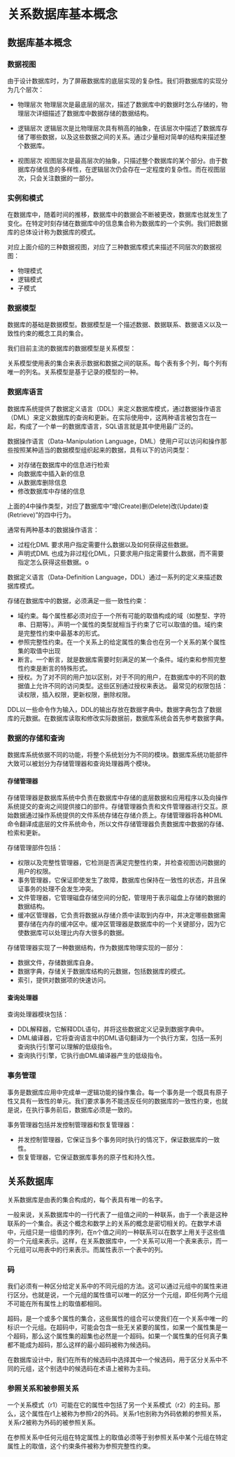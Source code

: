 # 关系数据库基本概念

## 数据库基本概念

### 数据视图

由于设计数据库时，为了屏蔽数据库的底层实现的复杂性。我们将数据库的实现分为几个层次：

* 物理层次
    物理层次是最底层的层次，描述了数据库中的数据时怎么存储的，物理层次详细描述了数据库中数据存储的数据结构。

* 逻辑层次
    逻辑层次是比物理层次具有稍高的抽象，在该层次中描述了数据库存储了哪些数据，以及这些数据之间的关系。通过少量相对简单的结构来描述整个数据库。

* 视图层次
    视图层次是最高层次的抽象，只描述整个数据库的某个部分。由于数据库存储信息的多样性，在逻辑层次仍会存在一定程度的复杂性。而在视图层次，只会关注数据的一部分。

### 实例和模式

在数据库中，随着时间的推移，数据库中的数据会不断被更改，数据库也就发生了变化。在特定时刻存储在数据库中的信息集合称为数据库的一个实例。我们把数据库的总体设计称为数据库的模式。

对应上面介绍的三种数据视图，对应了三种数据库模式来描述不同层次的数据视图：

* 物理模式
* 逻辑模式
* 子模式

### 数据模型

数据库的基础是数据模型。数据模型是一个描述数据、数据联系、数据语义以及一致性约束的概念工具的集合。

我们目前主流的数据库的数据模型是关系模型：

关系模型使用表的集合来表示数据和数据之间的联系。每个表有多个列，每个列有唯一的列名。关系模型是基于记录的模型的一种。

### 数据库语言

数据库系统提供了数据定义语言（DDL）来定义数据库模式，通过数据操作语言（DML）来定义数据库的查询和更新。在实际使用中，这两种语言被包含在一起，构成了一个单一的数据库语言，SQL语言就是其中使用最广泛的。

数据操作语言（Data-Manipulation Language，DML）使用户可以访问和操作那些按照某种适当的数据模型组织起来的数据，具有以下的访问类型：

* 对存储在数据库中的信息进行检索
* 向数据库中插入新的信息
* 从数据库删除信息
* 修改数据库中存储的信息

上面的4中操作类型，对应了数据库中“增(Create)删(Delete)改(Update)查(Retrieve)”的四中行为。

通常有两种基本的数据操作语言：

* 过程化DML 要求用户指定需要什么数据以及如何获得这些数据。
* 声明式DML 也成为非过程化DML，只要求用户指定需要什么数据，而不需要指定怎么获得这些数据。o

数据定义语言（Data-Definition Language，DDL）通过一系列的定义来描述数据库模式。

存储在数据库中的数据，必须满足一些一致性约束：

* 域约束。每个属性都必须对应于一个所有可能的取值构成的域（如整型、字符串、日期等）。声明一个属性的类型就相当于约束了它可以取值的值。域约束是完整性约束中最基本的形式。
* 参照完整性约束。在一个关系上的给定属性的集合也在另一个关系的某个属性集的取值中出现
* 断言。一个断言，就是数据库需要时刻满足的某一个条件。域约束和参照完整性约束是断言的特殊形式。
* 授权。为了对不同的用户加以区别，对于不同的用户，在数据库中的不同的数据值上允许不同的访问类型。这些区别通过授权来表达。
最常见的权限包括：读权限，插入权限，更新权限，删除权限。

DDL以一些命令作为输入，DDL的输出存放在数据字典中。数据字典包含了数据库的元数据。在数据库读取和修改实际数据前，数据库系统会首先参考数据字典。

### 数据的存储和查询

数据库系统依据不同的功能，将整个系统划分为不同的模块。数据库系统功能部件大致可以被划分为存储管理器和查询处理器两个模块。

#### 存储管理器

存储管理器是数据库系统中负责在数据库中存储的底层数据和应用程序以及向操作系统提交的查询之间提供接口的部件。存储管理器负责和文件管理器进行交互。原始数据通过操作系统提供的文件系统存储在存储介质上。存储管理器将各种DML命令翻译成底层的文件系统命令，所以文件存储管理器负责数据库中数据的存储、检索和更新。

存储管理部件包括：

* 权限以及完整性管理器，它检测是否满足完整性约束，并检查视图访问数据的用户的权限。
* 事务管理器，它保证即使发生了故障，数据库也保持在一致性的状态，并且保证事务的处理不会发生冲突。
* 文件管理器，它管理磁盘存储空间的分配，管理用于表示磁盘上存储的数据的数据结构。
* 缓冲区管理器，它负责将数据从存储介质中读取到内存中，并决定哪些数据需要存储在内存的缓冲区中。缓冲区管理器是数据库中的一个关键部分，因为它使数据库可以处理比内存大很多的数据。

存储管理器实现了一种数据结构，作为数据库物理实现的一部分：

* 数据文件，存储数据库自身。
* 数据字典，存储关于数据库结构的元数据，包括数据库的模式。
* 索引，提供对数据项的快速访问。

#### 查询处理器

查询处理器模块包括：

* DDL解释器，它解释DDL语句，并将这些数据定义记录到数据字典中。
* DML编译器，它将查询语言中的DML语句翻译为一个执行方案，包括一系列查询执行引擎可以理解的低级指令。
* 查询执行引擎，它执行由DML编译器产生的低级指令。

### 事务管理

事务是数据库应用中完成单一逻辑功能的操作集合。每一个事务是一个既具有原子性又具有一致性的单元。我们要求事务不能违反任何的数据库的一致性约束，也就是说，在执行事务前后，数据库必须是一致的。

事务管理器包括并发控制管理器和恢复管理器：

* 并发控制管理器，它保证当多个事务同时执行的情况下，保证数据库的一致性。
* 恢复管理器，它保证数据库事务的原子性和持久性。

## 关系数据库

关系数据库是由表的集合构成的，每个表具有唯一的名字。

一般来说，关系数据库中的一行代表了一组值之间的一种联系，由于一个表是这种联系的一个集合。表这个概念和数学上的关系的概念是密切相关的。在数学术语中，元组只是一组值的序列，在n个值之间的一种联系可以在数学上用关于这些值的一个元组来表示。这样，在关系数据库中，一个关系可以用一个表来表示，而一个元组可以用表中的行来表示。而属性表示一个表中的列。

### 码

我们必须有一种区分给定关系中的不同元组的方法。这可以通过元组中的属性来进行区分。也就是说，一个元组的属性值可以唯一的区分一个元组，即任何两个元组不可能在所有属性上的取值都相同。

超码，是一个或多个属性的集合，这些属性的组合可以使我们在一个关系中唯一的标识一个元组。在超码中，可能会包含一些无关紧要的属性，如果一个属性集是一个超码，那么这个属性集的超集也必然是一个超码。如果一个属性集的任何真子集都不能成为超码，那么这样的最小超码被称为候选码。

在数据库设计中，我们在所有的候选码中选择其中一个候选码，用于区分关系中不同的元组，这个别选中的候选码在术语上被称为主码。

### 参照关系和被参照关系

一个关系模式（r1）可能在它的属性中包括了另一个关系模式（r2）的主码。那么，这个属性在r1上被称为参照r2的外码。关系r1也别称为外码依赖的参照关系，关系r2被称为外码的被参照关系。

在参照关系中任何元组在特定属性上的取值必须等于别参照关系中某个元组在特定属性上的取值，这个约束条件被称为参照完整性约束。

